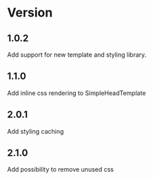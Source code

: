 # Version

## 1.0.2
Add support for new template and styling library.

## 1.1.0
Add inline css rendering to SimpleHeadTemplate

## 2.0.1
Add styling caching

## 2.1.0
Add possibility to remove unused css
